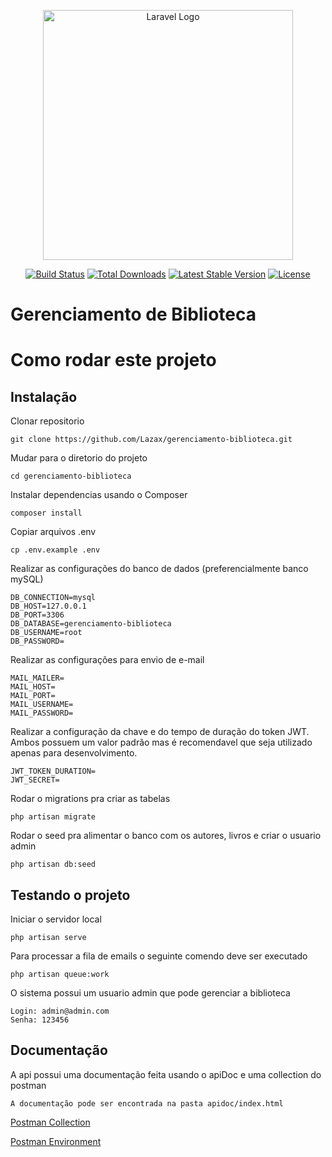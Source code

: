 <p align="center"><a href="https://laravel.com" target="_blank"><img src="https://raw.githubusercontent.com/laravel/art/master/logo-lockup/5%20SVG/2%20CMYK/1%20Full%20Color/laravel-logolockup-cmyk-red.svg" width="400" alt="Laravel Logo"></a></p>

<p align="center">
<a href="https://github.com/laravel/framework/actions"><img src="https://github.com/laravel/framework/workflows/tests/badge.svg" alt="Build Status"></a>
<a href="https://packagist.org/packages/laravel/framework"><img src="https://img.shields.io/packagist/dt/laravel/framework" alt="Total Downloads"></a>
<a href="https://packagist.org/packages/laravel/framework"><img src="https://img.shields.io/packagist/v/laravel/framework" alt="Latest Stable Version"></a>
<a href="https://packagist.org/packages/laravel/framework"><img src="https://img.shields.io/packagist/l/laravel/framework" alt="License"></a>
</p>

# Gerenciamento de Biblioteca

# Como rodar este projeto

## Instalação

Clonar repositorio

    git clone https://github.com/Lazax/gerenciamento-biblioteca.git

Mudar para o diretorio do projeto

    cd gerenciamento-biblioteca

Instalar dependencias usando o Composer

    composer install

Copiar arquivos .env

    cp .env.example .env

Realizar as configurações do banco de dados (preferencialmente banco mySQL)

    DB_CONNECTION=mysql
    DB_HOST=127.0.0.1
    DB_PORT=3306
    DB_DATABASE=gerenciamento-biblioteca
    DB_USERNAME=root
    DB_PASSWORD=

Realizar as configurações para envio de e-mail

    MAIL_MAILER=
    MAIL_HOST=
    MAIL_PORT=
    MAIL_USERNAME=
    MAIL_PASSWORD=

Realizar a configuração da chave e do tempo de duração do token JWT. Ambos possuem um valor padrão mas é recomendavel que seja utilizado apenas para desenvolvimento.

    JWT_TOKEN_DURATION=
    JWT_SECRET=

Rodar o migrations pra criar as tabelas

    php artisan migrate

Rodar o seed pra alimentar o banco com os autores, livros e criar o usuario admin

    php artisan db:seed

## Testando o projeto

Iniciar o servidor local

    php artisan serve

Para processar a fila de emails o seguinte comendo deve ser executado

    php artisan queue:work

O sistema possui um usuario admin que pode gerenciar a biblioteca

    Login: admin@admin.com
    Senha: 123456

## Documentação

A api possui uma documentação feita usando o apiDoc e uma collection do postman

    A documentação pode ser encontrada na pasta apidoc/index.html

[Postman Collection](GerenciamentoBiblioteca.postman_collection.json)

[Postman Environment](GerenciarBiblioteca.postman_environment.json)
